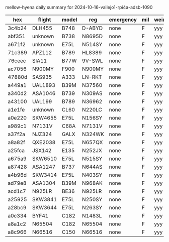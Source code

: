 mellow-hyena daily summary for 2024-10-16-vallejo1-rpi4a-adsb-1090

|hex|flight|model|reg|emergency|mil|weirdo|
|--|--|--|--|--|--|--|
|3c4b24|DLH455|B748|D-ABYD|none|F|yyy|
|abf351|unknown|B738|N8695D|none|F|yyy|
|a671f2|unknown|E75L|N514SY|none|F|yyy|
|71c389|APZ112|B789|HL8389|none|F|yyy|
|76ceec|SIA11|B77W|9V-SWL|none|F|yyy|
|ac7056|N900MY|F900|N900MY|none|F|yyy|
|47880d|SAS935|A333|LN-RKT|none|F|yyy|
|a449a1|UAL1893|B39M|N37560|none|F|yyy|
|a340d2|ASA1046|B739|N309AS|none|F|yyy|
|a43100|UAL199|B789|N36962|none|F|yyy|
|a1e1fe|unknown|CL60|N220LC|none|F|yyy|
|a0e220|SKW4655|E75L|N156SY|none|F|yyy|
|a989c1|N7131V|C68A|N7131V|none|F|yyy|
|a37f2a|NJZ324|GALX|N324WK|none|F|yyy|
|a8a82f|QXE2038|E75L|N657QX|none|F|yyy|
|a25fca|JSX142|E135|N252JX|none|F|yyy|
|a675a9|SKW6510|E75L|N515SY|none|F|yyy|
|a87428|ASA1247|B737|N644AS|none|F|yyy|
|a4b96d|SKW3414|E75L|N403SY|none|F|yyy|
|ad79e8|ASA1304|B39M|N968AK|none|F|yyy|
|acd1c7|N925LR|BE36|N925LR|none|F|yyy|
|a25925|SKW3841|E75L|N250SY|none|F|yyy|
|a28bc9|SKW3644|E75L|N263SY|none|F|yyy|
|a0c334|BYF41|C182|N1483L|none|F|yyy|
|a8a1c2|N65504|C182|N65504|none|F|yyy|
|a8c966|N66516|C150|N66516|none|F|yyy|
